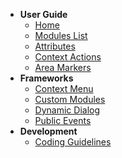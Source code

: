 - **User Guide**
  - [<i class="fas fa-arrow-right"></i> Home](/)
  - [<i class="fas fa-list"></i> Modules List](/modules_list.md)
  - [<i class="fas fa-table"></i> Attributes](/attributes.md)
  - [<i class="fas fa-caret-square-right"></i> Context Actions](/context_actions.md)
  - [<i class="fas fa-map-marked"></i> Area Markers](/area_markers.md)
- **Frameworks**
  - [<i class="fas fa-bars"></i> Context Menu](/context_menu.md)
  - [<i class="fas fa-cog"></i> Custom Modules](/custom_modules.md)
  - [<i class="far fa-window-restore"></i> Dynamic Dialog](/dynamic_dialog.md)
  - [<i class="fas fa-broadcast-tower"></i> Public Events](/public_events.md)
- **Development**
  - [<i class="fas fa-code"></i> Coding Guidelines](/coding_guidelines.md)
